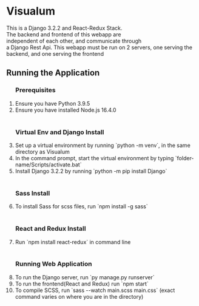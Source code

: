 <h1> Visualum</h1>
<p>This is a Django 3.2.2 and React-Redux Stack. <br>
    The backend and frontend of this webapp are <br>
    independent of each other, and communicate through<br>
    a Django Rest Api. This webapp must be run on 2 servers, 
    one serving the backend, and one serving the frontend</p>
<h2>Running the Application</h2>
<ol>   
    <h3>Prerequisites</h3>
        <li>Ensure you have Python 3.9.5</li>
        <li>Ensure you have installed Node.js 16.4.0</li>
    <br>
    <h3>Virtual Env and Django Install</h3>
        <li>Set up a virtual environment by running `python -m venv`, in the same directory as Visualum</li>
        <li>In the command prompt, start the virtual environment by typing `folder-name/Scripts/activate.bat`</li>
        <li>Install Django 3.2.2 by running `python -m pip install Django`</li>
    <br>
    <h3> Sass Install </h3>
        <li>To install Sass for scss files, run `npm install -g sass`</li>
    <br>
    <h3> React and Redux Install </h3>
        <li>Run `npm install react-redux` in command line</li>
    <br>
    <h3> Running Web Application </h3>
        <li> To run the Django server, run `py manage.py runserver`</li>
        <li> To run the frontend(React and Redux) run `npm start`</li>
        <li> To compile SCSS, run `sass --watch main.scss main.css` (exact command varies on where you are in the directory)</li>
</ol>
